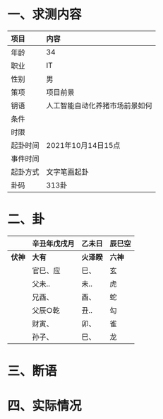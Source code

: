 # 一、求测内容
|项目|内容|
|:-|:-|
|年龄|34|
|职业|IT|
|性别|男|
|策项|项目前景|
|钥语|人工智能自动化养猪市场前景如何|
|条件||
|时限||
|起卦时间|2021年10月14日15点|
|事件时间||
|起卦方式|文字笔画起卦|
|卦码|313卦|

# 二、卦
||辛丑年戊戌月|乙未日|辰巳空|
|:-|:-|:-|:-|
|**伏神**|**大有**|**火泽睽**|**六神**|
||官巳、应|巳、|玄|
||父未..|未..|虎|
||兄酉、|酉、|蛇|
||父辰○乾|丑..|勾|
||财寅、|卯、|雀|
||孙子、|巳、|龙|


# 三、断语

# 四、实际情况